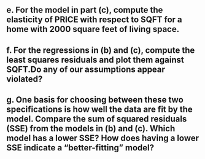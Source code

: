 ## e. For the model in part (c), compute the elasticity of PRICE with respect to SQFT for a home with 2000 square feet of living space.


## f. For the regressions in (b) and (c), compute the least squares residuals and plot them against SQFT.Do any of our assumptions appear violated?

## g. One basis for choosing between these two specifications is how well the data are fit by the model. Compare the sum of squared residuals (SSE) from the models in (b) and (c). Which model has a lower SSE? How does having a lower SSE indicate a “better-fitting” model?
